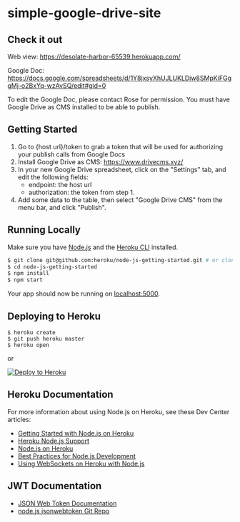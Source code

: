 # simple-google-drive-site

## Check it out

Web view: https://desolate-harbor-65539.herokuapp.com/
 
Google Doc: https://docs.google.com/spreadsheets/d/1Y8jxsyXhUJLUKLDiw8SMpKiFGggMj-o2BxYq-wzAvSQ/edit#gid=0

To edit the Google Doc, please contact Rose for permission. You must have Google Drive as CMS installed to be able to publish.

## Getting Started

1. Go to {host url}/token to grab a token that will be used for authorizing your publish calls from Google Docs
2. Install Google Drive as CMS: https://www.drivecms.xyz/
3. In your new Google Drive spreadsheet, click on the "Settings" tab, and edit the following fields:
    * endpoint: the host url
    * authorization: the token from step 1.
4. Add some data to the table, then select "Google Drive CMS" from the menu bar, and click "Publish".


## Running Locally

Make sure you have [Node.js](http://nodejs.org/) and the [Heroku CLI](https://cli.heroku.com/) installed.

```sh
$ git clone git@github.com:heroku/node-js-getting-started.git # or clone your own fork
$ cd node-js-getting-started
$ npm install
$ npm start
```

Your app should now be running on [localhost:5000](http://localhost:5000/).

## Deploying to Heroku

```
$ heroku create
$ git push heroku master
$ heroku open
```
or

[![Deploy to Heroku](https://www.herokucdn.com/deploy/button.png)](https://heroku.com/deploy)

## Heroku Documentation

For more information about using Node.js on Heroku, see these Dev Center articles:

- [Getting Started with Node.js on Heroku](https://devcenter.heroku.com/articles/getting-started-with-nodejs)
- [Heroku Node.js Support](https://devcenter.heroku.com/articles/nodejs-support)
- [Node.js on Heroku](https://devcenter.heroku.com/categories/nodejs)
- [Best Practices for Node.js Development](https://devcenter.heroku.com/articles/node-best-practices)
- [Using WebSockets on Heroku with Node.js](https://devcenter.heroku.com/articles/node-websockets)

## JWT Documentation

- [JSON Web Token Documentation](https://jwt.io/)
- [node.js jsonwebtoken Git Repo](https://github.com/auth0/node-jsonwebtoken)
